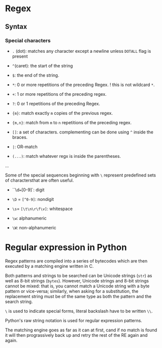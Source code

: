 # Regex

## Syntax

### Special characters

- `.` (dot): matches any character except a newline unless `DOTALL` flag is present

- `^`(caret): the start of the string

- `$`: the end of the string.

- `*`: 0 or more repetitions of the preceding Regex. ! this is not wildcard `*`.

- `+`: 1 or more repetitions of the preceding regex.

- `?`: 0 or 1 repetitions of the preceding Regex.

- `{m}`: match exactly `m` copies of the previous regex.

- `{m,n}`: match from `m` to `n` repetitions of the preceding regex.

- `[]`: a set of characters. complementing can be done using `^` inside the braces.

- `|`: OR-match 

- `(...)`: match whatever regx is inside the parentheses.

...

Some of the special sequences beginning with `\` represent predefined sets of charactersthat are often useful.

- ``\d` = `[0-9]`: digit

- `\D` = `[^0-9]`: nondigit

- `\s`= `[\t\n\r\f\v]`: whitespace

- `\w`: alphanumeric

- `\W`: non-alphanumeric

# Regular expression in Python

Regex patterns are compiled into a series of bytecodes which are then executed by a matching engine written in C.

Both patterns and strings to be searched can be Unicode strings (`str`) as well as 8-bit strings (`bytes`). However, Unicode strings and 8-bit strings cannot be mixed: that is, you cannot match a Unicode string with a byte pattern or vice-versa; similarly, when asking for a substitution, the replacement string must be of the same type as both the pattern and the search string.

`\` is used to indicate special forms, literal backslash have to be written `\\`.

Python's raw string notation is used for regular expression patterns.

The matching engine goes as far as it can at first, cand if no match is found it will then prograssively back up and retry the rest of the RE again and again.

